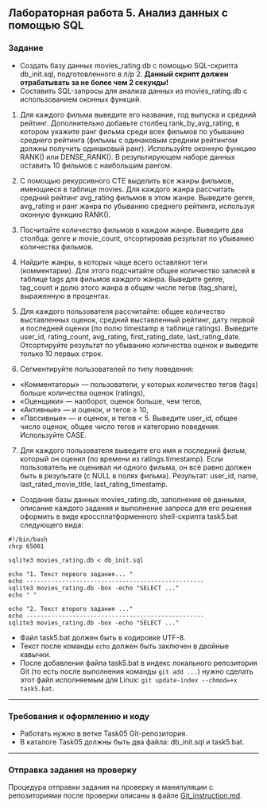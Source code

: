 ## Лабораторная работа 5. Анализ данных с помощью SQL

### Задание
* Создать базу данных movies_rating.db с помощью SQL-скрипта db_init.sql, подготовленного в л/р 2. **Данный скрипт должен отрабатывать за не более чем 2 секунды!**
* Составить SQL-запросы для анализа данных из movies_rating.db с использованием оконных функций.

1. Для каждого фильма выведите его название, год выпуска и средний рейтинг. Дополнительно добавьте столбец rank_by_avg_rating, в котором укажите ранг фильма среди всех фильмов по убыванию среднего рейтинга (фильмы с одинаковым средним рейтингом должны получить одинаковый ранг). Используйте оконную функцию RANK() или DENSE_RANK(). В результирующем наборе данных оставить 10 фильмов с наибольшим рангом.

2. С помощью рекурсивного CTE выделить все жанры фильмов, имеющиеся в таблице movies. Для каждого жанра рассчитать средний рейтинг avg_rating фильмов в этом жанре. Выведите genre, avg_rating и ранг жанра по убыванию среднего рейтинга, используя оконную функцию RANK().

3. Посчитайте количество фильмов в каждом жанре. Выведите два столбца: genre и movie_count, отсортировав результат по убыванию количества фильмов.

4. Найдите жанры, в которых чаще всего оставляют теги (комментарии). Для этого подсчитайте общее количество записей в таблице tags для фильмов каждого жанра. Выведите genre, tag_count и долю этого жанра в общем числе тегов (tag_share), выраженную в процентах.

5. Для каждого пользователя рассчитайте: общее количество выставленных оценок, средний выставленный рейтинг, дату первой и последней оценки (по полю timestamp в таблице ratings). Выведите user_id, rating_count, avg_rating, first_rating_date, last_rating_date. Отсортируйте результат по убыванию количества оценок и выведите только 10 первых строк.

6. Сегментируйте пользователей по типу поведения:
* «Комментаторы» — пользователи, у которых количество тегов (tags) больше количества оценок (ratings),
* «Оценщики» — наоборот, оценок больше, чем тегов,
* «Активные» — и оценок, и тегов ≥ 10,
* «Пассивные» — и оценок, и тегов < 5.
Выведите user_id, общее число оценок, общее число тегов и категорию поведения. Используйте CASE.

7. Для каждого пользователя выведите его имя и последний фильм, который он оценил (по времени из ratings.timestamp). Если пользователь не оценивал ни одного фильма, он всё равно должен быть в результате (с NULL в полях фильма).
Результат: user_id, name, last_rated_movie_title, last_rating_timestamp.

* Создание базы данных movies_rating.db, заполнение её данными, описание каждого задания и выполнение запроса для его решения оформить в виде кроссплатформенного shell-скрипта task5.bat следующего вида:
```
#!/bin/bash
chcp 65001

sqlite3 movies_rating.db < db_init.sql

echo "1. Текст первого задания... "
echo --------------------------------------------------
sqlite3 movies_rating.db -box -echo "SELECT ..."
echo " "

echo "2. Текст второго задания ..."
echo --------------------------------------------------
sqlite3 movies_rating.db -box -echo "SELECT ..."
```
* Файл task5.bat должен быть в кодировке UTF-8.
* Текст после команды `echo` должен быть заключен в двойные кавычки.
* После добавления файла task5.bat в индекс локального репозитория Git (то есть после выполнения команды `git add ...`) нужно сделать этот файл исполняемым для Linux: `git update-index --chmod=+x task5.bat`.


* * *
### Требования к оформлению и коду
* Работать нужно в ветке Task05 Git-репозитория.
* В каталоге Task05 должны быть два файла: db_init.sql и task5.bat.

* * *

### Отправка задания на проверку
Процедура отправки задания на проверку и манипуляции с репозиториями после проверки описаны в файле [Git_instruction.md](Git_instruction.md).

